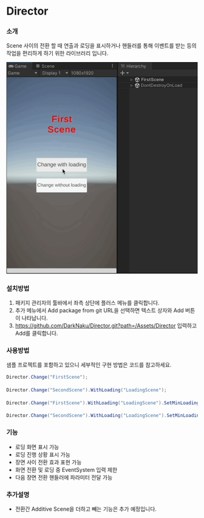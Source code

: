 # Director

### 소개
Scene 사이의 전환 할 때 연출과 로딩을 표시하거나 핸들러를 통해 이벤트를 받는 등의 작업을 편리하게 하기 위한 라이브러리 입니다.

![image](Images/screenshot.gif)

### 설치방법
1. 패키지 관리자의 툴바에서 좌측 상단에 플러스 메뉴를 클릭합니다.
2. 추가 메뉴에서 Add package from git URL을 선택하면 텍스트 상자와 Add 버튼이 나타납니다.
3. https://github.com/DarkNaku/Director.git?path=/Assets/Director 입력하고 Add를 클릭합니다.

### 사용방법
샘플 프로젝트를 포함하고 있으니 세부적인 구현 방법은 코드를 참고하세요.

```csharp
Director.Change("FirstScene");

Director.Change("SecondScene").WithLoading("LoadingScene");

Director.Change("FirstScene").WithLoading("LoadingScene").SetMinLoadingTime(2f);

Director.Change("SecondScene").WithLoading("LoadingScene").SetMinLoadingTime(1f).WithParam(123);
```

### 기능
* 로딩 화면 표시 가능
* 로딩 진행 상황 표시 가능
* 장면 사이 전환 효과 표현 가능
* 화면 전환 및 로딩 중 EventSystem 입력 제한
* 다음 장면 전환 핸들러에 파라미터 전달 가능

### 추가설명
* 전환간 Additive Scene을 더하고 빼는 기능은 추가 예정입니다.
